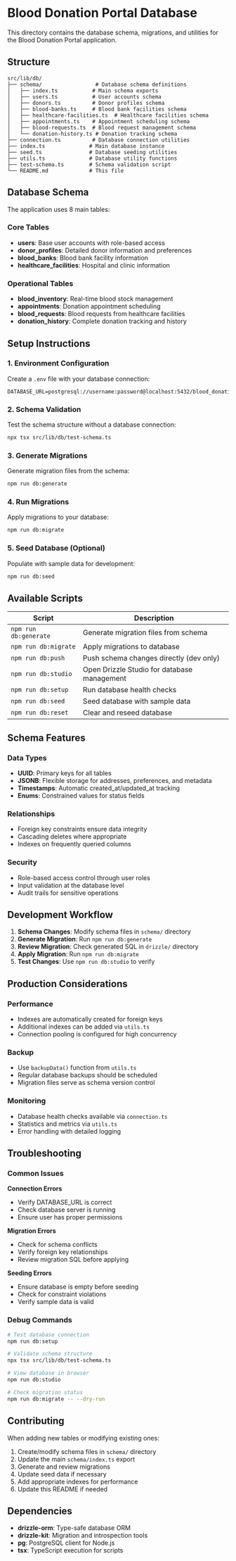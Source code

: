 # Blood Donation Portal Database

This directory contains the database schema, migrations, and utilities for the Blood Donation Portal application.

## Structure

```
src/lib/db/
├── schema/                 # Database schema definitions
│   ├── index.ts           # Main schema exports
│   ├── users.ts           # User accounts schema
│   ├── donors.ts          # Donor profiles schema
│   ├── blood-banks.ts     # Blood bank facilities schema
│   ├── healthcare-facilities.ts  # Healthcare facilities schema
│   ├── appointments.ts    # Appointment scheduling schema
│   ├── blood-requests.ts  # Blood request management schema
│   └── donation-history.ts # Donation tracking schema
├── connection.ts          # Database connection utilities
├── index.ts              # Main database instance
├── seed.ts               # Database seeding utilities
├── utils.ts              # Database utility functions
├── test-schema.ts        # Schema validation script
└── README.md             # This file
```

## Database Schema

The application uses 8 main tables:

### Core Tables
- **users**: Base user accounts with role-based access
- **donor_profiles**: Detailed donor information and preferences
- **blood_banks**: Blood bank facility information
- **healthcare_facilities**: Hospital and clinic information

### Operational Tables
- **blood_inventory**: Real-time blood stock management
- **appointments**: Donation appointment scheduling
- **blood_requests**: Blood requests from healthcare facilities
- **donation_history**: Complete donation tracking and history

## Setup Instructions

### 1. Environment Configuration

Create a `.env` file with your database connection:

```env
DATABASE_URL=postgresql://username:password@localhost:5432/blood_donation_portal
```

### 2. Schema Validation

Test the schema structure without a database connection:

```bash
npx tsx src/lib/db/test-schema.ts
```

### 3. Generate Migrations

Generate migration files from the schema:

```bash
npm run db:generate
```

### 4. Run Migrations

Apply migrations to your database:

```bash
npm run db:migrate
```

### 5. Seed Database (Optional)

Populate with sample data for development:

```bash
npm run db:seed
```

## Available Scripts

| Script | Description |
|--------|-------------|
| `npm run db:generate` | Generate migration files from schema |
| `npm run db:migrate` | Apply migrations to database |
| `npm run db:push` | Push schema changes directly (dev only) |
| `npm run db:studio` | Open Drizzle Studio for database management |
| `npm run db:setup` | Run database health checks |
| `npm run db:seed` | Seed database with sample data |
| `npm run db:reset` | Clear and reseed database |

## Schema Features

### Data Types
- **UUID**: Primary keys for all tables
- **JSONB**: Flexible storage for addresses, preferences, and metadata
- **Timestamps**: Automatic created_at/updated_at tracking
- **Enums**: Constrained values for status fields

### Relationships
- Foreign key constraints ensure data integrity
- Cascading deletes where appropriate
- Indexes on frequently queried columns

### Security
- Role-based access control through user roles
- Input validation at the database level
- Audit trails for sensitive operations

## Development Workflow

1. **Schema Changes**: Modify schema files in `schema/` directory
2. **Generate Migration**: Run `npm run db:generate`
3. **Review Migration**: Check generated SQL in `drizzle/` directory
4. **Apply Migration**: Run `npm run db:migrate`
5. **Test Changes**: Use `npm run db:studio` to verify

## Production Considerations

### Performance
- Indexes are automatically created for foreign keys
- Additional indexes can be added via `utils.ts`
- Connection pooling is configured for high concurrency

### Backup
- Use `backupData()` function from `utils.ts`
- Regular database backups should be scheduled
- Migration files serve as schema version control

### Monitoring
- Database health checks available via `connection.ts`
- Statistics and metrics via `utils.ts`
- Error handling with detailed logging

## Troubleshooting

### Common Issues

**Connection Errors**
- Verify DATABASE_URL is correct
- Check database server is running
- Ensure user has proper permissions

**Migration Errors**
- Check for schema conflicts
- Verify foreign key relationships
- Review migration SQL before applying

**Seeding Errors**
- Ensure database is empty before seeding
- Check for constraint violations
- Verify sample data is valid

### Debug Commands

```bash
# Test database connection
npm run db:setup

# Validate schema structure
npx tsx src/lib/db/test-schema.ts

# View database in browser
npm run db:studio

# Check migration status
npm run db:migrate -- --dry-run
```

## Contributing

When adding new tables or modifying existing ones:

1. Create/modify schema files in `schema/` directory
2. Update the main `schema/index.ts` export
3. Generate and review migrations
4. Update seed data if necessary
5. Add appropriate indexes for performance
6. Update this README if needed

## Dependencies

- **drizzle-orm**: Type-safe database ORM
- **drizzle-kit**: Migration and introspection tools
- **pg**: PostgreSQL client for Node.js
- **tsx**: TypeScript execution for scripts